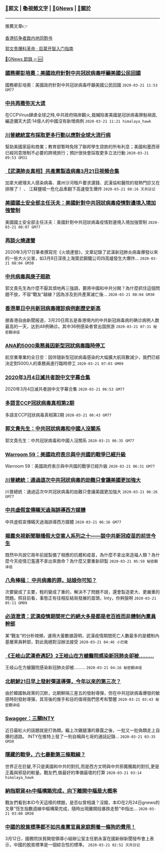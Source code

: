 ###  [:eagle:郭文](https://github.com/ourhimalayas/txt) | [:books:視頻文字](https://github.com/ourhimalayas/txt/blob/master/content/README.md) | [:newspaper:GNews](https://github.com/ourhimalayas/txt/blob/master/content/gnews/README.md) | [:pray:關於](https://github.com/ourhimalayas/home/tree/master/about)
---

推薦文章:point_right:

[香港抗争者致内地同胞书](https://github.com/ourhimalayas/news/blob/master/2019/08/a_letter_from_the_hong_kong_people.md)

[郭文贵爆料革命 · 启蒙开智入门指南](https://github.com/ourhimalayas/txt/issues/1)

[:newspaper:GNews 節錄 :fire: :new:](https://github.com/ourhimalayas/txt/blob/master/content/gnews/README.md) 



### [國務卿彭培奧：美國政府針對中共冠狀病毒呼籲美國公民回國](/content/gnews/1/README.md)

國務卿彭培奧：美國政府針對中共冠狀病毒呼籲美國公民回國  `2020-03-21 11:53 GM77`

### [中共再撒弥天大谎](/content/gnews/2/README.md)

在CCPVirus肆虐全球之時,中共政府隔岸觀火,栽贓陷害美國是冠狀病毒罪魁禍首,編造彌天大謊:14億人的中國沒有新增病例  `2020-03-21 11:21 himalaya_hawk`

### [川普總統宣布採取更多行動以應對全球大流行病](/content/gnews/3/README.md)

幫助美國家庭和商業；教育部暫時免除了聯邦學生貸款的所有利息；美國和墨西哥已經同意限制不必要的跨境旅行；預計很快會採取更多立法行動  `2020-03-21 09:53 GM31`

### [【武漢肺炎真相】共產黨製造病毒3月21日視頻合集](/content/gnews/4/README.md)

加拿大總理夫人感染病毒、廣州沙河租戶要求還錢、武漢協和醫院的發熱門診又在排隊了！ 、 江蘇鹽城一危化品車翻下高速發生爆炸  `2020-03-21 08:16 灭共日记`

### [美國國土安全部主任沃夫：美國針對中共冠狀病毒疫情對邊境入境加強管制](/content/gnews/5/README.md)

美國國土安全部主任沃夫：美國針對中共冠狀病毒疫情對邊境入境加強管制  `2020-03-21 08:07 GM77`

### [再談火燒連營](/content/gnews/6/README.md)

2020年3月17日筆者撰寫完《火燒連營》，文章記錄了武漢新冠肺炎病毒爆發以來的一些大火災害，如3月8日深夜上海寶武鋼鐵公司四高爐發生大爆炸...  `2020-03-21 08:04 GM30`

### [中共病毒與庚子賠款](/content/gnews/7/README.md)

郭文貴先生為什麼不厭其煩地再三強調，要將中國和中共分開？為什麼抓住這個問題不放，不容“戰友”越線？因為涉及到共產黨滅亡後...  `2020-03-21 08:04 GM30`

### [香港單日中共新冠病毒確診病例創歷史新高](/content/gnews/8/README.md)

据香港自由新聞报道，3月20日周五是香港境内的中共新冠病毒病的确诊病例人数最高的一天，达到48例确诊。其中36例感染者曾出国旅游  `2020-03-21 07:31 秘密翻译组`

### [ANA約5000乘務員因新型冠狀病毒臨時停工](/content/gnews/9/README.md)

航空業專業的全日空：因伴隨新型冠狀病毒感染的大幅擴大航班數減少，我們已經決定對5000人的乘務員進行臨時停工  `2020-03-21 07:03 GM09`

### [2020年3月4日滅共者說中文字幕合集](/content/gnews/10/README.md)

2020年3月4日滅共者說中文字幕合集  `2020-03-21 06:53 GM77`

### [多語言CCP冠狀病毒真相第2期](/content/gnews/11/README.md)

多語言CCP冠狀病毒真相第2期  `2020-03-21 06:43 GM77`

### [郭文貴先生：中共冠狀病毒和中國人沒關系](/content/gnews/12/README.md)

郭文貴先生：中共冠狀病毒和中國人沒關系  `2020-03-21 06:35 GM77`

### [Warroom 59：美國政府表示與中共國的戰爭已經升級](/content/gnews/13/README.md)

Warroom 59：美國政府表示與中共國的戰爭已經升級  `2020-03-21 06:31 GM77`

### [川普總統：通過這次中共冠狀病毒的劫難只會讓美國更加強大](/content/gnews/14/README.md)

川普總統：通過這次中共冠狀病毒的劫難只會讓美國更加強大  `2020-03-21 06:26 GM77`

### [中共虛假宣傳瞞天過海誤導西方媒體](/content/gnews/15/README.md)

中共虛假宣傳瞞天過海誤導西方媒體  `2020-03-21 06:16 GM77`

### [揭露央視新聞聯播假大空害人系列之十——談中共新冠疫苗的前世今生](/content/gnews/16/README.md)

既然中共說它兩年前就製備了相應的抗體和疫苗，為什麼不拿出來造福人類？為什麼今天疫情氾濫還不拿出來救命？為什麼又要重新研製  `2020-03-21 05:59 秘密翻译组`

### [八角棒槌： 中共病毒的罪，姑娘你可知？](/content/gnews/17/README.md)

次要變成了主要，輕的變成了重的，解決不了問題不說，還會製造更大、更嚴重的問題。照目前看，事態正有往相反結局發展的苗頭，Inty，你夠狠啊  `2020-03-21 05:11 GM09`

### [必須澄清：武漢疫情期間死亡的絕大多是都是老百姓而非體制內黨員幹部](/content/gnews/18/README.md)

某“戰友”的分析視頻，運用大量數據證明，武漢疫情期間死亡人數最多的是體制內基層黨員幹部，對此我絕對沒辦法接受  `2020-03-21 04:46 小巴猪`

### [《王岐山武漢奇遇記》2王岐山在方艙醫院感染新冠肺炎卻被………](/content/gnews/19/README.md)

王岐山在方艙醫院感染新冠肺炎卻被………  `2020-03-21 04:16 秘密翻译组`

### [北朝鮮21日早上發射彈道導彈，今年以來的第三次？](/content/gnews/20/README.md)

由於韓國執政黨的沉默，北朝鮮隔三差五的發射導彈，但在中共冠狀病毒爆發的敏感時刻發射導彈，其背後的推手和目的值得我們思考和警醒  `2020-03-21 03:43 秘密翻译组`

### [Swagger：三辯INTY](/content/gnews/21/README.md)

近日最紅火的話題就是打偽類。繼上次雞腿潘的暴露之後，一批又一批偽類走上自爆的道路。 INTY在推特上發了一則自稱與七哥的通話記錄...  `2020-03-21 03:35 GM30`

### [隱藏的戰爭，六七暴動第三條戰線？](/content/gnews/22/README.md)

世界正在巨變,不只是美國和中共的對抗,而是西方文明與中共邪魔獨裁的對抗,更是正義與邪惡的較量。戰友們,做最好的準備最壞的打算  `2020-03-21 03:14 himalaya_hawk`

### [納指期貨4h中樞構築完成，向下離開中樞是大概率](/content/gnews/23/README.md)

戰友們看到本ID今天這樣的標題，是否似曾相識？沒錯，本ID在2月24日gnews的文章“恆生指數週線中樞構築完成，隨時出現離開段暴跌走勢”中指出...  `2020-03-21 03:08 GM30`

### [中國的脫貧標準都不如共產黨官員家庭飼養一條狗的費用！](/content/gnews/24/README.md)

3月12日，國務院扶貧開發領導小組辦公室主任劉永富在國新辦新聞發布會上表示，中國的脫貧標準是一個綜合性的標準。  `2020-03-21 02:52 灭共日记`

